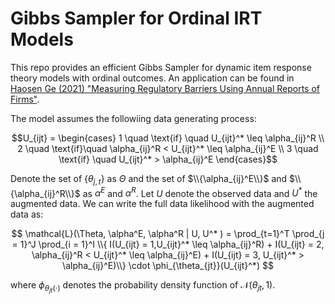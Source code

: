 # Gibbs Sampler for Ordinal IRT Models

This repo provides an efficient Gibbs Sampler for dynamic item response theory models with ordinal outcomes. An application can be found in 
[Haosen Ge (2021) "Measuring Regulatory Barriers Using Annual Reports of Firms"](https://www.haosenge.net/_files/ugd/557840_20bf6709b255488d8466ae0d59c47716.pdf).

The model assumes the followiing data generating process:

$$U_{ijt} = \begin{cases}
		1 \quad \text{if} \quad U_{ijt}^* \leq \alpha_{ij}^R \\
		2  \quad \text{if}\quad  \alpha_{ij}^R  < U_{ijt}^* \leq  \alpha_{ij}^E \\
		3  \quad \text{if} \quad  U_{ijt}^* > \alpha_{ij}^E
	\end{cases}$$
  
Denote the set of $\{\theta_{j,t}\}$ as 
$\Theta$ 
and the set of 
$\\{\alpha_{ij}^E\\}$ 
and 
$\\{\alpha_{ij}^R\\}$ 
as 
$\alpha^E$ 
and 
$\alpha^R$. 
Let 
$U$ 
denote the observed data and 
$U^*$ 
the augmented data. We can write the full data likelihood with the augmented data as:

$$
		\mathcal{L}(\Theta, \alpha^E, \alpha^R | U, U^* ) = 
    \prod_{t=1}^T \prod_{j = 1}^J \prod_{i = 1}^I 
    \\{ I(U_{ijt} = 1,U_{ijt}^* \leq \alpha_{ij}^R) + 
    I(U_{ijt} = 2,  \alpha_{ij}^R  < U_{ijt}^* \leq  \alpha_{ij}^E) + 
    I(U_{ijt} = 3, U_{ijt}^* > \alpha_{ij}^E)\\} \cdot \phi_{\theta_{jt}}(U_{ijt}^*)
$$

where 
$\phi_{\theta_{jt}(\cdot)}$ denotes the probability density function of $\mathcal{N}(\theta_{jt}, 1)$.

